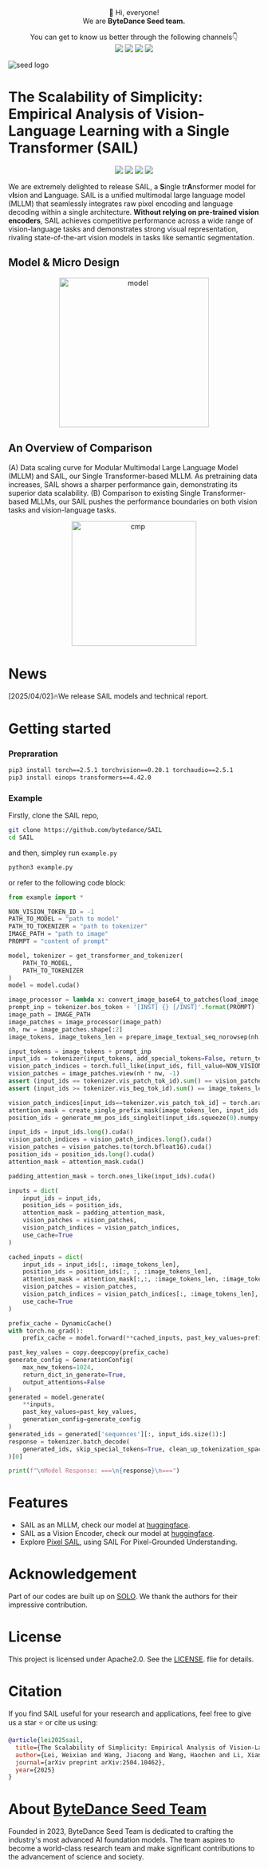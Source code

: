 <div align="center">
 👋 Hi, everyone! 
    <br>
    We are <b>ByteDance Seed team.</b>
</div>

<p align="center">
  You can get to know us better through the following channels👇
  <br>
  <a href="https://team.doubao.com/">
    <img src="https://img.shields.io/badge/Website-%231e37ff?style=for-the-badge&logo=bytedance&logoColor=white"></a>
  <a href="https://github.com/user-attachments/assets/93481cda-a7f3-47f3-b333-fe6b3da86b78">
    <img src="https://img.shields.io/badge/WeChat-07C160?style=for-the-badge&logo=wechat&logoColor=white"></a>
 <a href="https://www.xiaohongshu.com/user/profile/668e7e15000000000303157d?xsec_token=ABl2-aqekpytY6A8TuxjrwnZskU-6BsMRE_ufQQaSAvjc%3D&xsec_source=pc_search">
    <img src="https://img.shields.io/badge/Xiaohongshu-%23FF2442?style=for-the-badge&logo=xiaohongshu&logoColor=white"></a>
  <a href="https://www.zhihu.com/org/dou-bao-da-mo-xing-tuan-dui/">
    <img src="https://img.shields.io/badge/zhihu-%230084FF?style=for-the-badge&logo=zhihu&logoColor=white"></a>
</p>

![seed logo](https://github.com/user-attachments/assets/c42e675e-497c-4508-8bb9-093ad4d1f216)

# The Scalability of Simplicity: Empirical Analysis of Vision-Language Learning with a Single Transformer (SAIL)
<p align="center">
  <a href="https://github.com/bytedance/flux">
    <img src="https://img.shields.io/badge/SAIL-Project Page-yellow"></a>
  <a href="https://arxiv.org/abs/2504.10462">
    <img src="https://img.shields.io/badge/SAIL-Tech Report-red"></a>
  <a href="https://huggingface.co/ByteDance-Seed/SAIL-7B">
    <img src="https://img.shields.io/badge/SAIL-Hugging Face-orange"></a>
  <a href="LICENSE">
    <img src="https://img.shields.io/badge/License-Apache2.0-blue"></a>
</p>

We are extremely delighted to release SAIL, a **S**ingle tr**A**nsformer model for v**I**sion and **L**anguage. SAIL is a unified multimodal large language model (MLLM) that seamlessly integrates raw pixel encoding and language decoding within a single architecture. **​Without relying on pre-trained vision encoders**, SAIL achieves competitive performance across a wide range of vision-language tasks and demonstrates strong visual representation, rivaling state-of-the-art vision models in tasks like semantic segmentation.

## Model & Micro Design
<div align="center">
  <img src="assets/sail_model.jpg" alt="model" style="height: 300; width: auto;">
</div>

## An Overview of Comparison
(A) Data scaling curve for Modular Multimodal Large Language Model (MLLM) and SAIL, our Single Transformer-based MLLM. As pretraining data increases, SAIL shows a sharper performance gain, demonstrating  its superior data scalability.
(B) Comparison to existing Single Transformer-based MLLMs, our SAIL pushes the performance boundaries on both vision tasks and vision-language tasks.
<div align="center">
  <img src="assets/perf_cmp.jpg" alt="cmp" style="height: 250; width: auto;">
</div>

# News
[2025/04/02]🔥We release SAIL models and technical report.


# Getting started
### Prepraration
```bash
pip3 install torch==2.5.1 torchvision==0.20.1 torchaudio==2.5.1
pip3 install einops transformers==4.42.0
```

### Example
Firstly, clone the SAIL repo,
```bash
git clone https://github.com/bytedance/SAIL
cd SAIL
```

and then, simpley run `example.py`
```bash
python3 example.py
```

or refer to the following code block:
```python
from example import *

NON_VISION_TOKEN_ID = -1
PATH_TO_MODEL = "path to model"
PATH_TO_TOKENIZER = "path to tokenizer"
IMAGE_PATH = "path to image"
PROMPT = "content of prompt"

model, tokenizer = get_transformer_and_tokenizer(
    PATH_TO_MODEL,
    PATH_TO_TOKENIZER
)
model = model.cuda()

image_processor = lambda x: convert_image_base64_to_patches(load_image_to_base64(x), model.config.vision_patch_size, fix_res_size=None)
prompt_inp = tokenizer.bos_token + '[INST] {} [/INST]'.format(PROMPT)
image_path = IMAGE_PATH   
image_patches = image_processor(image_path)
nh, nw = image_patches.shape[:2]
image_tokens, image_tokens_len = prepare_image_textual_seq_norowsep(nh, nw, tokenizer, add_cls=False)

input_tokens = image_tokens + prompt_inp
input_ids = tokenizer(input_tokens, add_special_tokens=False, return_tensors="pt").input_ids
vision_patch_indices = torch.full_like(input_ids, fill_value=NON_VISION_TOKEN_ID)
vision_patches = image_patches.view(nh * nw, -1)
assert (input_ids == tokenizer.vis_patch_tok_id).sum() == vision_patches.size(0)
assert (input_ids >= tokenizer.vis_beg_tok_id).sum() == image_tokens_len

vision_patch_indices[input_ids==tokenizer.vis_patch_tok_id] = torch.arange(vision_patches.size(0))
attention_mask = create_single_prefix_mask(image_tokens_len, input_ids.size(-1)).unsqueeze(0).unsqueeze(0)
position_ids = generate_mm_pos_ids_singleit(input_ids.squeeze(0).numpy().tolist(), tokenizer.vis_patch_tok_id, nh, nw).unsqueeze(1)

input_ids = input_ids.long().cuda()
vision_patch_indices = vision_patch_indices.long().cuda()
vision_patches = vision_patches.to(torch.bfloat16).cuda()
position_ids = position_ids.long().cuda()
attention_mask = attention_mask.cuda()

padding_attention_mask = torch.ones_like(input_ids).cuda()

inputs = dict(
    input_ids = input_ids,
    position_ids = position_ids,
    attention_mask = padding_attention_mask,
    vision_patches = vision_patches,
    vision_patch_indices = vision_patch_indices,
    use_cache=True
)

cached_inputs = dict(
    input_ids = input_ids[:, :image_tokens_len],
    position_ids = position_ids[:, :, :image_tokens_len],
    attention_mask = attention_mask[:,:, :image_tokens_len, :image_tokens_len],
    vision_patches = vision_patches,
    vision_patch_indices = vision_patch_indices[:, :image_tokens_len],
    use_cache=True
)

prefix_cache = DynamicCache()
with torch.no_grad():
    prefix_cache = model.forward(**cached_inputs, past_key_values=prefix_cache).past_key_values

past_key_values = copy.deepcopy(prefix_cache)
generate_config = GenerationConfig(
    max_new_tokens=1024,
    return_dict_in_generate=True,
    output_attentions=False
)
generated = model.generate(
    **inputs,
    past_key_values=past_key_values,
    generation_config=generate_config
)
generated_ids = generated['sequences'][:, input_ids.size(1):]
response = tokenizer.batch_decode(
    generated_ids, skip_special_tokens=True, clean_up_tokenization_spaces=False
)[0]

print(f"\nModel Response: ===\n{response}\n===")
```

# Features
- SAIL as an MLLM, check our model at [huggingface](https://huggingface.co/models/xxx/SAIL-7B-SFT).
- SAIL as a Vision Encoder, check our model at [huggingface](https://huggingface.co/models/xxx/SAIL-7B-PT).
- Explore [Pixel SAIL](https://github.com/bytedance/Pixel-SAIL), using SAIL For Pixel-Grounded Understanding.


# Acknowledgement
Part of our codes are built up on [SOLO](https://github.com/Yangyi-Chen/SOLO/tree/main).
We thank the authors for their impressive contribution.

# License
This project is licensed under Apache2.0. See the [LICENSE](LICENSE). flie for details.

# Citation
If you find SAIL useful for your research and applications, feel free to give us a star ⭐ or cite us using:

```bibtex
@article{lei2025sail,
  title={The Scalability of Simplicity: Empirical Analysis of Vision-Language Learning with a Single Transformer},
  author={Lei, Weixian and Wang, Jiacong and Wang, Haochen and Li, Xiangtai and Liew, Jun Hao and Feng, Jiashi and Huang, Zilong},
  journal={arXiv preprint arXiv:2504.10462},
  year={2025}
}
```

# About [ByteDance Seed Team](https://team.doubao.com/)

Founded in 2023, ByteDance Seed Team is dedicated to crafting the industry's most advanced AI foundation models. The team aspires to become a world-class research team and make significant contributions to the advancement of science and society.
